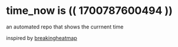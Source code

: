 # time_now is (( 1700787600494 ))

an automated repo that shows the currnent time

inspired by [breakingheatmap](https://github.com/breakingheatmap/breakingheatmap)